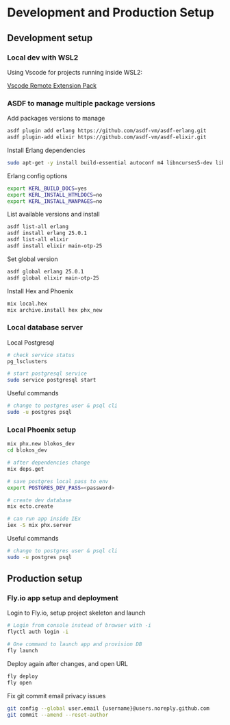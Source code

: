 # Development and Production Setup

## Development setup

### Local dev with WSL2

Using Vscode for projects running inside WSL2:

[Vscode Remote Extension Pack](https://marketplace.visualstudio.com/items?itemName=ms-vscode-remote.vscode-remote-extensionpack)


### ASDF to manage multiple package versions

Add packages versions to manage
```sh
asdf plugin add erlang https://github.com/asdf-vm/asdf-erlang.git
asdf plugin-add elixir https://github.com/asdf-vm/asdf-elixir.git
```

Install Erlang dependencies
```sh
sudo apt-get -y install build-essential autoconf m4 libncurses5-dev libwxgtk3.0-gtk3-dev libwxgtk-webview3.0-gtk3-dev libgl1-mesa-dev libglu1-mesa-dev libpng-dev libssh-dev unixodbc-dev xsltproc fop libxml2-utils libncurses-dev openjdk-11-jdk
```

Erlang config options
```sh
export KERL_BUILD_DOCS=yes
export KERL_INSTALL_HTMLDOCS=no
export KERL_INSTALL_MANPAGES=no
```

List available versions and install
```sh
asdf list-all erlang
asdf install erlang 25.0.1
asdf list-all elixir
asdf install elixir main-otp-25
```

Set global version
```sh
asdf global erlang 25.0.1
asdf global elixir main-otp-25
```

Install Hex and Phoenix
```sh
mix local.hex
mix archive.install hex phx_new
```

### Local database server

Local Postgresql
```sh
# check service status
pg_lsclusters

# start postgresql service
sudo service postgresql start
```

Useful commands
```sh
# change to postgres user & psql cli
sudo -u postgres psql
```
### Local Phoenix setup


```sh
mix phx.new blokos_dev
cd blokos_dev

# after dependencies change
mix deps.get

# save postgres local pass to env
export POSTGRES_DEV_PASS=<password>

# create dev database
mix ecto.create

# can run app inside IEx
iex -S mix phx.server
```

Useful commands
```sh
# change to postgres user & psql cli
sudo -u postgres psql
```

## Production setup

### Fly.io app setup and deployment

Login to Fly.io, setup project skeleton and launch
```sh
# Login from console instead of browser with -i
flyctl auth login -i

# One command to launch app and provision DB
fly launch
```

Deploy again after changes, and open URL
```sh
fly deploy
fly open
```

Fix git commit email privacy issues
```sh
git config --global user.email {username}@users.noreply.github.com
git commit --amend --reset-author
```
